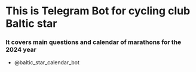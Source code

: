 # This is Telegram Bot for cycling club Baltic star

### It covers main questions and calendar of marathons for the 2024 year
* @baltic_star_calendar_bot
